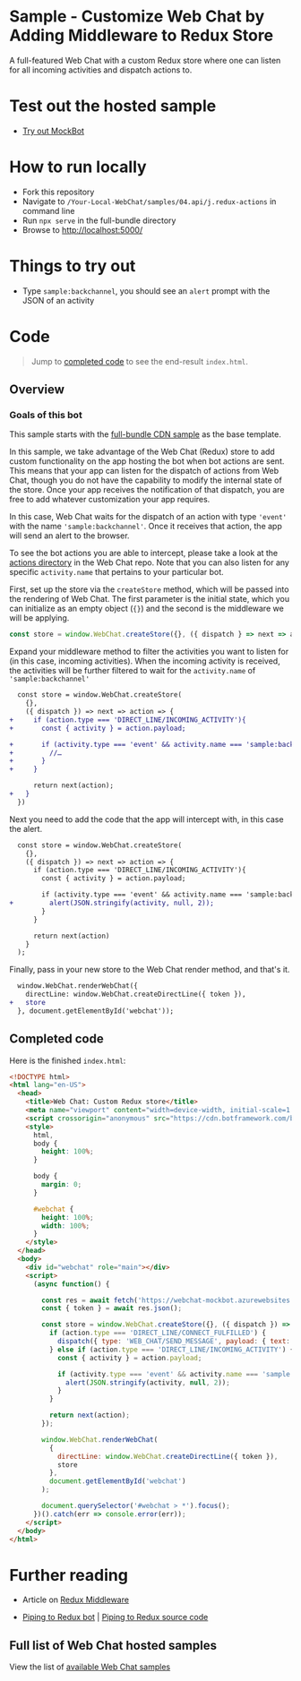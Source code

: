 # Sample - Customize Web Chat by Adding Middleware to Redux Store

A full-featured Web Chat with a custom Redux store where one can listen for all incoming activities and dispatch actions to.

# Test out the hosted sample

-  [Try out MockBot](https://microsoft.github.io/BotFramework-WebChat/04.api/j.redux-actions)

# How to run locally

-  Fork this repository
-  Navigate to `/Your-Local-WebChat/samples/04.api/j.redux-actions` in command line
-  Run `npx serve` in the full-bundle directory
-  Browse to [http://localhost:5000/](http://localhost:5000/)

# Things to try out

-  Type `sample:backchannel`, you should see an `alert` prompt with the JSON of an activity

# Code

> Jump to [completed code](#completed-code) to see the end-result `index.html`.

## Overview

### Goals of this bot

This sample starts with the [full-bundle CDN sample](./../01.getting-started/a.full-bundle/README.md) as the base template.

In this sample, we take advantage of the Web Chat (Redux) store to add custom functionality on the app hosting the bot when bot actions are sent. This means that your app can listen for the dispatch of actions from Web Chat, though you do not have the capability to modify the internal state of the store. Once your app receives the notification of that dispatch, you are free to add whatever customization your app requires.

In this case, Web Chat waits for the dispatch of an action with type `'event'` with the name `'sample:backchannel'`. Once it receives that action, the app will send an alert to the browser.

To see the bot actions you are able to intercept, please take a look at the [actions directory](https://github.com/microsoft/BotFramework-WebChat/tree/master/packages/core/src/actions) in the Web Chat repo. Note that you can also listen for any specific `activity.name` that pertains to your particular bot.

First, set up the store via the `createStore` method, which will be passed into the rendering of Web Chat. The first parameter is the initial state, which you can initialize as an empty object (`{}`) and the second is the middleware we will be applying.

```js
const store = window.WebChat.createStore({}, ({ dispatch } => next => action => next(action)));
```

Expand your middleware method to filter the activities you want to listen for (in this case, incoming activities). When the incoming activity is received, the activities will be further filtered to wait for the `activity.name` of `'sample:backchannel'`

```diff
  const store = window.WebChat.createStore(
    {},
    ({ dispatch }) => next => action => {
+     if (action.type === 'DIRECT_LINE/INCOMING_ACTIVITY'){
+       const { activity } = action.payload;

+       if (activity.type === 'event' && activity.name === 'sample:backchannel') {
+         //…
+       }
+     }

      return next(action);
+   }
  })
```

Next you need to add the code that the app will intercept with, in this case the alert.

```diff
  const store = window.WebChat.createStore(
    {},
    ({ dispatch }) => next => action => {
      if (action.type === 'DIRECT_LINE/INCOMING_ACTIVITY'){
        const { activity } = action.payload;

        if (activity.type === 'event' && activity.name === 'sample:backchannel') {
+         alert(JSON.stringify(activity, null, 2));
        }
      }

      return next(action)
    }
  );
```

Finally, pass in your new store to the Web Chat render method, and that's it.

```diff
  window.WebChat.renderWebChat({
    directLine: window.WebChat.createDirectLine({ token }),
+   store
  }, document.getElementById('webchat'));
```

## Completed code

Here is the finished `index.html`:

<!-- prettier-ignore-start -->
```html
<!DOCTYPE html>
<html lang="en-US">
  <head>
    <title>Web Chat: Custom Redux store</title>
    <meta name="viewport" content="width=device-width, initial-scale=1.0" />
    <script crossorigin="anonymous" src="https://cdn.botframework.com/botframework-webchat/latest/webchat.js"></script>
    <style>
      html,
      body {
        height: 100%;
      }

      body {
        margin: 0;
      }

      #webchat {
        height: 100%;
        width: 100%;
      }
    </style>
  </head>
  <body>
    <div id="webchat" role="main"></div>
    <script>
      (async function() {

        const res = await fetch('https://webchat-mockbot.azurewebsites.net/directline/token', { method: 'POST' });
        const { token } = await res.json();

        const store = window.WebChat.createStore({}, ({ dispatch }) => next => action => {
          if (action.type === 'DIRECT_LINE/CONNECT_FULFILLED') {
            dispatch({ type: 'WEB_CHAT/SEND_MESSAGE', payload: { text: 'sample:backchannel' } });
          } else if (action.type === 'DIRECT_LINE/INCOMING_ACTIVITY') {
            const { activity } = action.payload;

            if (activity.type === 'event' && activity.name === 'sample:backchannel') {
              alert(JSON.stringify(activity, null, 2));
            }
          }

          return next(action);
        });

        window.WebChat.renderWebChat(
          {
            directLine: window.WebChat.createDirectLine({ token }),
            store
          },
          document.getElementById('webchat')
        );

        document.querySelector('#webchat > *').focus();
      })().catch(err => console.error(err));
    </script>
  </body>
</html>
```
<!-- prettier-ignore-end -->

# Further reading

-  Article on [Redux Middleware](https://medium.com/@jacobp100/you-arent-using-redux-middleware-enough-94ffe991e6)

-  [Piping to Redux bot](https://microsoft.github.io/BotFramework-WebChat/04.api/e.piping-to-redux/) | [Piping to Redux source code](./../04.api/e.piping-to-redux)

## Full list of Web Chat hosted samples

View the list of [available Web Chat samples](https://github.com/microsoft/BotFramework-WebChat/tree/master/samples)
